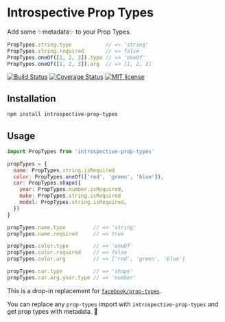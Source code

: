 # Introspective Prop Types

Add some :sparkles:metadata:sparkles: to your Prop Types.

```js
PropTypes.string.type           // => 'string'
PropTypes.string.required       // => false
PropTypes.oneOf([1, 2, 3]).type // => 'oneOf'
PropTypes.oneOf([1, 2, 3]).arg  // => [1, 2, 3]
```


[![Build Status](https://api.travis-ci.org/markalfred/introspective-prop-types.svg?branch=master)](https://api.travis-ci.org/markalfred/introspective-prop-types.svg?branch=master)
[![Coverage Status](https://coveralls.io/repos/github/markalfred/introspective-prop-types/badge.svg?branch=master)](https://coveralls.io/github/markalfred/introspective-prop-types?branch=master)
[![MIT license](https://img.shields.io/badge/license-MIT-brightgreen.svg)](http://opensource.org/licenses/MIT)


## Installation

```bash
npm install introspective-prop-types
```

## Usage

```js
import PropTypes from 'introspective-prop-types'

propTypes = {
  name: PropTypes.string.isRequired
  color: PropTypes.oneOf(['red', 'green', 'blue']),
  car: PropTypes.shape({
    year: PropTypes.number.isRequired,
    make: PropTypes.string.isRequired
    model: PropTypes.string.isRequired,
  })
}

propTypes.name.type         // => 'string'
propTypes.name.required     // => true

propTypes.color.type        // => 'oneOf'
propTypes.color.required    // => false
propTypes.color.arg         // => ['red', 'green', 'blue']

propTypes.car.type          // => 'shape'
propTypes.car.arg.year.type // => 'number'
```

This is a drop-in replacement for [`facebook/prop-types`](https://github.com/facebook/prop-types).

You can replace any `prop-types` import with `introspective-prop-types` and get
prop types with metadata. :beers:

